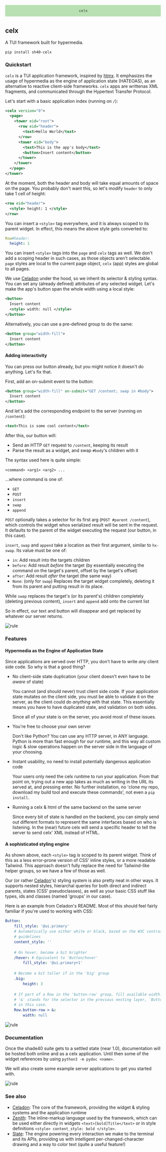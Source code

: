 ![celx](https://github.com/shade40/celx/blob/main/assets/header.png?raw=true)

## celx

A TUI framework built for hypermedia.

```
pip install sh40-celx
```

### Quickstart

`celx` is a TUI application framework, inspired by [htmx](htmx.org). It emphasizes the usage of hypermedia
as the engine of application state (HATEOAS), as an alternative to reactive client-side frameworks. `celx` apps are
writtenas XML fragments, and communicated through the Hypertext Transfer Protocol.

Let's start with a basic application index (running on `/`):

```xml
<celx version="0">
  <page>
    <tower eid="root">
      <row eid="header">
        <text>Hello World</text>
      </row>
      <tower eid="body">
        <text>This is the app's body</text>
        <button>Insert content</button>
      </tower>
    </tower>
  </page>
</tower>
```

At the moment, both the header and body will take equal amounts of space on the page. You probably don't want this,
so let's modify `header` to only take 1 cell of height:

```xml
<row eid="header">
  <style> height: 1 </style>
</row>
```

You can insert a `<style>` tag everywhere, and it is always scoped to its parent widget. In effect, this means the above
style gets converted to:

```yaml
Row#header:
  height: 1
```

You can insert `<style>` tags into the `page` and `celx` tags as well. We don't add a scoping header in such cases,
as those objects aren't selectable. `page` styles are local to the current page object, `celx` (app) styles are global
to all pages.

We use [Celadon](https://github.com/shade40/celadon) under the hood, so we inherit its selector & styling syntax. You can
set any (already defined) attributes of any selected widget. Let's make the app's button span the whole width using a local
style:

```xml
<button>
  Insert content
  <style> width: null </style>
</button>
```

Alternatively, you can use a pre-defined group to do the same:

```xml
<button group="width-fill">
  Insert content
</button>
```

#### Adding interactivity

You can press our button already, but you might notice it doesn't do anything. Let's fix that.

First, add an on-submit event to the button:

```xml
<button group="width-fill" on-submit="GET /content; swap in #body">
  Insert content
</button>
```

And let's add the corresponding endpoint to the server (running on `/content`):

```xml
<text>This is some cool content</text>
```

After this, our button will:

- Send an HTTP `GET` request to `/content`, keeping its result
- Parse the result as a widget, and swap `#body`'s children with it

The syntax used here is quite simple:

`<command> <arg1> <arg2> ...`

...where command is one of:

- `GET`
- `POST`
- `insert`
- `swap`
- `append`

`POST` optionally takes a selector for its first arg (`POST #parent /content`), which controls the
widget whos serialized result will be sent in the request. It defaults to the parent of the widget
executing the request (our button, in this case).

`insert`, `swap` and `append` take a location as their first argument, similar to `hx-swap`. Its
value must be one of:

- `in`: Add result into the targets children
- `before`: Add result _before_ the target (by essentially executing the command on the target's parent, offset
    by the target's offset)
- `after`: Add result _after_ the target (the same way)
- `None`: (only for `swap`) Replaces the target widget completely, deleting it from its parent and putting
    result in its place.

While `swap` replaces the target's (or its parent's) children completely (deleting previous content), `insert`
and `append` add onto the current list

So in effect, our text and button will disappear and get replaced by whatever our server returns.

![rule](https://singlecolorimage.com/get/707E8C/1600x3)

### Features

#### Hypermedia as the Engine of Application State

Since applications are served over HTTP, you don't have to write _any_ client side code. So why is that
a good thing?

- No client-side state duplication (your client doesn't even have to be _aware_ of state)

  You cannot (and should never) trust client side code. If your application state mutates on the
  client side, you must be able to validate it on the server, as the client could do _anything_
  with that state. This essentially means you have to have duplicated state, and validation on both
  sides.

  Since all of your state is on the server, you avoid most of these issues.

- You're free to choose your own server

  Don't like Python? You can use any HTTP server, in ANY language. Python is more than fast enough
  for our runtime, and this way all custom logic & slow operations happen on the server side in the
  language of your choosing.

- Instant usability, no need to install potentially dangerous application code

  Your users only need the celx runtime to run your application. From that point on, trying out a new
  app takes as much as writing in the URL its served at, and pressing enter. No further installation,
  no 'clone my repo, download my build tool and execute these commands', not even a `pip install`.

- Running a celx & html of the same backend on the same server

  Since every bit of state is handled on the backend, you can simply send out different formats to represent
  the same interfaces based on who is listening. In the (near) future celx will send a specific header
  to tell the server to send celx' XML instead of HTML.

#### A sophisticated styling engine

As shown above, each `<style>` tag is scoped to its parent widget. Think of this as a less error-prone
version of CSS' inline styles, or a more readable Tailwind. This approach doesn't fully replace the need
for Tailwind-like helper groups, so we have a few of those as well.

Our (or rather [Celadon](https://github.com/shade40/Celadon)'s) styling system is also pretty neat in
other ways. It supports nested styles, hierarchal queries for both direct and indirect parents, states
(CSS' pseudoclasses), as well as your basic CSS stuff like types, ids and classes (named 'groups' in our case).

Here is an example from Celadon's README. Most of this should feel fairly familiar if you're used to
working with CSS:

```yaml
Button:
    fill_style: '@ui.primary'
    # Automatically use either white or black, based on the W3C contrast
    # guidelines
    content_style: ''

    # On hover, become a bit brighter
    /hover: # Equivalent to 'Button/hover'
        fill_style: '@ui.primary+1'

    # Become a bit taller if in the 'big' group
    .big:
        height: 3

    # If part of a Row in the 'button-row' group, fill available width.
    # '&' stands for the selector in the previous nesting layer, `Button`
    # in this case.
    Row.button-row > &:
        width: null
```

![rule](https://singlecolorimage.com/get/4A7A9F/1600x3)

### Documentation

Once the shade40 suite gets to a settled state (near 1.0), documentation will be
hosted both online and as a celx application. Until then some of the widget references by using
`python3 -m pydoc <name>`.

We will also create some example server applications to get you started with.

![rule](https://singlecolorimage.com/get/AFE1AF/1600x3)

### See also

- [Celadon](https://github.com/shade40/celadon): The core of the framework, providing the widget & styling
    systems and the application runtime
- [Zenith](https://github.com/shade40/zenith): The inline-markup language used by the framework, which can
    be used either directly in widgets `<text>[bold]Title</text>` or in style definitions `<style> content_style: bold </style>`.
- [Slate](https://github.com/shade40/slate): The engine powering every interaction we make to the terminal and
    its APIs, providing us with intelligent per-changed-character drawing and a way to color text (quite a useful
    feature!) 
